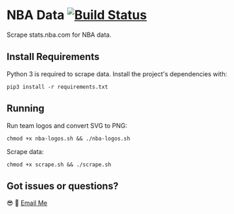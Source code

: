 # NBA Data [![Build Status](https://travis-ci.org/0xnu/nba-data.svg?branch=master)](https://travis-ci.org/0xnu/nba-data)

Scrape stats.nba.com for NBA data.

## Install Requirements

Python 3 is required to scrape data. Install the project's dependencies with:

```shell
pip3 install -r requirements.txt
```

## Running

Run team logos and convert SVG to PNG:

```shell
chmod +x nba-logos.sh && ./nba-logos.sh
```

Scrape data:

```shell
chmod +x scrape.sh && ./scrape.sh
```

## Got issues or questions?

:sunglasses: :wave: [Email Me](mailto:oketunjifinbarrs@gmail.com)